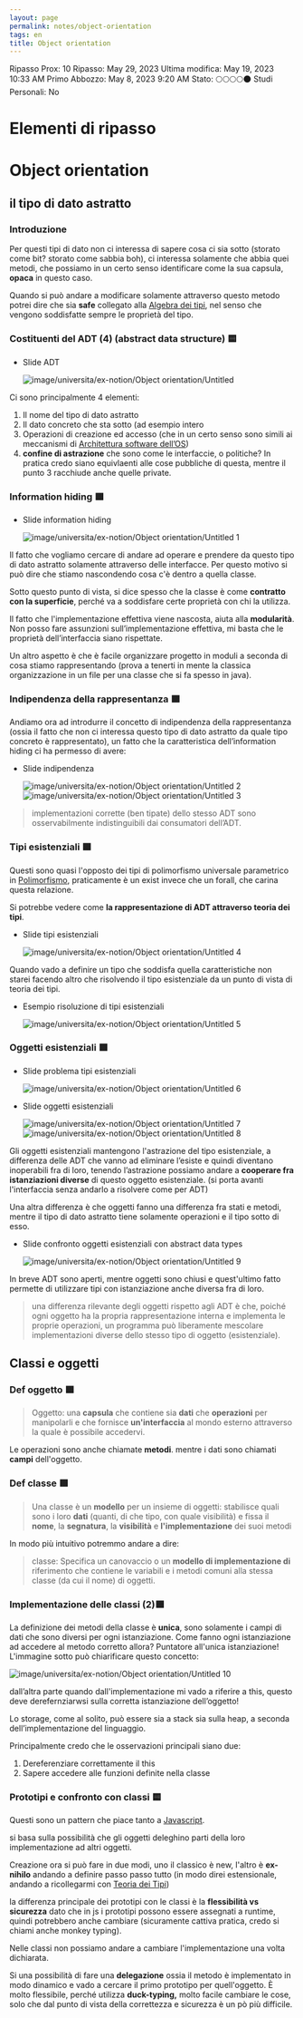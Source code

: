 ```yaml
---
layout: page
permalink: notes/object-orientation
tags: en
title: Object orientation
---
```


Ripasso Prox: 10
Ripasso: May 29, 2023
Ultima modifica: May 19, 2023 10:33 AM
Primo Abbozzo: May 8, 2023 9:20 AM
Stato: 🌕🌕🌕🌕🌑
Studi Personali: No

# Elementi di ripasso

# Object orientation

## il tipo di dato astratto

### Introduzione

Per questi tipi di dato non ci interessa di sapere cosa ci sia sotto (storato come bit? storato come sabbia boh), ci interessa solamente che abbia quei metodi, che possiamo in un certo senso identificare come la sua capsula, **opaca** in questo caso.

Quando si può andare a modificare solamente attraverso questo metodo potrei dire che sia **safe** collegato alla [Algebra dei tipi](/notes/algebra-dei-tipi), nel senso che vengono soddisfatte sempre le proprietà del tipo.

### Costituenti del ADT (4) (abstract data structure) 🟨

- Slide ADT

    <img src="/images/notes/image/universita/ex-notion/Object orientation/Untitled.png" alt="image/universita/ex-notion/Object orientation/Untitled">


Ci sono principalmente 4 elementi:

1. Il nome del tipo di dato astratto
2. Il dato concreto che sta sotto (ad esempio intero
3. Operazioni di creazione ed accesso (che in un certo senso sono simili ai meccanismi di [Architettura software dell’OS](/notes/architettura-software-dell’os))
4. **confine di astrazione** che sono come le interfaccie, o politiche? In pratica credo siano equivlaenti alle cose pubbliche di questa, mentre il punto 3 racchiude anche quelle private.

### Information hiding 🟩

- Slide information hiding

    <img src="/images/notes/image/universita/ex-notion/Object orientation/Untitled 1.png" alt="image/universita/ex-notion/Object orientation/Untitled 1">


Il fatto che vogliamo cercare di andare ad operare e prendere da questo tipo di dato astratto solamente attraverso delle interfacce. Per questo motivo si può dire che stiamo nascondendo cosa c'è dentro a quella classe.

Sotto questo punto di vista, si dice spesso che la classe è come **contratto con la superficie**, perché va a soddisfare certe proprietà con chi la utilizza.

Il fatto che l'implementazione effettiva viene nascosta, aiuta alla **modularità**. Non posso fare assunzioni sull’implementazione effettiva, mi basta che le proprietà dell’interfaccia siano rispettate.

Un altro aspetto è che è facile organizzare progetto in moduli a seconda di cosa stiamo rappresentando (prova a tenerti in mente la classica organizzazione in un file per una classe che si fa spesso in java).

### Indipendenza della rappresentanza 🟩

Andiamo ora ad introdurre il concetto di indipendenza della rappresentanza (ossia il fatto che non ci interessa questo tipo di dato astratto da quale tipo concreto è rappresentato), un fatto che la caratteristica dell’information hiding ci ha permesso di avere:

- Slide indipendenza

    <img src="/images/notes/image/universita/ex-notion/Object orientation/Untitled 2.png" alt="image/universita/ex-notion/Object orientation/Untitled 2">

    <img src="/images/notes/image/universita/ex-notion/Object orientation/Untitled 3.png" alt="image/universita/ex-notion/Object orientation/Untitled 3">


> implementazioni corrette (ben tipate) dello stesso ADT sono osservabilmente indistinguibili dai
consumatori dell’ADT.
>

### Tipi esistenziali 🟩

Questi sono quasi l'opposto dei tipi di polimorfismo universale parametrico in [Polimorfismo](/notes/polimorfismo), praticamente è un exist invece che un forall, che carina questa relazione.

Si potrebbe vedere come **la rappresentazione di ADT attraverso teoria dei tipi**.

- Slide tipi esistenziali

    <img src="/images/notes/image/universita/ex-notion/Object orientation/Untitled 4.png" alt="image/universita/ex-notion/Object orientation/Untitled 4">


Quando vado a definire un tipo che soddisfa quella caratteristiche non starei facendo altro che risolvendo il tipo esistenziale da un punto di vista di teoria dei tipi.

- Esempio risoluzione di tipi esistenziali

    <img src="/images/notes/image/universita/ex-notion/Object orientation/Untitled 5.png" alt="image/universita/ex-notion/Object orientation/Untitled 5">


### Oggetti esistenziali 🟩

- Slide problema tipi  esistenziali

    <img src="/images/notes/image/universita/ex-notion/Object orientation/Untitled 6.png" alt="image/universita/ex-notion/Object orientation/Untitled 6">

- Slide oggetti esistenziali

    <img src="/images/notes/image/universita/ex-notion/Object orientation/Untitled 7.png" alt="image/universita/ex-notion/Object orientation/Untitled 7">

    <img src="/images/notes/image/universita/ex-notion/Object orientation/Untitled 8.png" alt="image/universita/ex-notion/Object orientation/Untitled 8">


Gli oggetti esistenziali mantengono l'astrazione del tipo esistenziale, a differenza delle ADT che vanno ad eliminare l’esiste e quindi diventano inoperabili fra di loro, tenendo l’astrazione possiamo andare a **cooperare fra istanziazioni diverse** di questo oggetto esistenziale. (si porta avanti l'interfaccia senza andarlo a risolvere come per ADT)

Una altra differenza è che oggetti fanno una differenza fra stati e metodi, mentre il tipo di dato astratto tiene solamente operazioni e il tipo sotto di esso.

- Slide confronto oggetti esistenziali con abstract data types

    <img src="/images/notes/image/universita/ex-notion/Object orientation/Untitled 9.png" alt="image/universita/ex-notion/Object orientation/Untitled 9">


In breve ADT sono aperti, mentre oggetti sono chiusi e quest'ultimo fatto permette di utilizzare tipi con istanziazione anche diversa fra di loro.

> una differenza rilevante degli oggetti rispetto agli ADT è che, poiché
ogni oggetto ha la propria rappresentazione interna e implementa le proprie
operazioni, un programma può liberamente mescolare implementazioni
diverse dello stesso tipo di oggetto (esistenziale).
>

## Classi e oggetti

### Def oggetto 🟩

> Oggetto: una **capsula** che contiene sia **dati** che **operazioni** per manipolarli e che fornisce **un'interfaccia**
al mondo esterno attraverso la quale è possibile accedervi.
>

Le operazioni sono anche chiamate **metodi**. mentre i dati sono chiamati **campi**  dell'oggetto.

### Def classe 🟩

> Una classe è un **modello** per un insieme di oggetti: stabilisce quali sono i loro **dati** (quanti, di che tipo, con quale visibilità) e fissa il **nome**, la **segnatura**, la **visibilità** e **l'implementazione** dei suoi metodi
>

In modo più intuitivo potremmo andare a dire:

> classe:
Specifica un canovaccio o un **modello di implementazione di**
riferimento che contiene le variabili e i metodi comuni alla stessa classe (da
cui il nome) di oggetti.
>

### Implementazione delle classi (2)🟩

La definizione dei metodi della classe è **unica**, sono solamente i campi di dati che sono diversi per ogni istanziazione. Come fanno ogni istanziazione ad accedere al metodo corretto allora? Puntatore all'unica istanziazione! L'immagine sotto può chiarificare questo concetto:

<img src="/images/notes/image/universita/ex-notion/Object orientation/Untitled 10.png" alt="image/universita/ex-notion/Object orientation/Untitled 10">

dall’altra parte quando dall'implementazione mi vado a riferire a this, questo deve derefernziarwsi sulla corretta istanziazione dell’oggetto!

Lo storage, come al solito, può essere sia a stack sia sulla heap, a seconda dell’implementazione del linguaggio.

Principalmente credo che le osservazioni principali siano due:

1. Dereferenziare correttamente il this
2. Sapere accedere alle funzioni definite nella classe

### Prototipi e confronto con classi 🟨

Questi sono un pattern che piace tanto a [Javascript](/notes/javascript).

si basa sulla possibilità che gli oggetti deleghino parti della loro implementazione ad altri oggetti.

Creazione ora si può fare in due modi, uno il classico è new, l'altro è **ex-nihilo** andando a definire passo passo tutto (in modo direi estensionale, andando a ricollegarmi con [Teoria dei Tipi](/notes/teoria-dei-tipi))

la differenza principale dei prototipi con le classi è la **flessibilità vs sicurezza** dato che in js i prototipi possono essere assegnati a runtime, quindi potrebbero anche cambiare (sicuramente cattiva pratica, credo si chiami anche monkey typing).

Nelle classi non possiamo andare a cambiare l'implementazione una volta dichiarata.

Si una possibilità di fare una **delegazione** ossia il metodo è implementato in modo dinamico e vado a cercare il primo prototipo per quell'oggetto. È molto flessibile, perché utilizza **duck-typing,**  molto facile cambiare le cose, solo che dal punto di vista della correttezza e sicurezza è un pò più difficile.